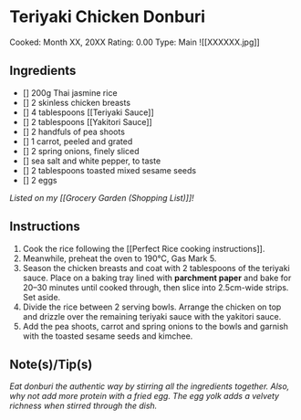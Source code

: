 # Teriyaki Chicken Donburi
Cooked: Month XX, 20XX
Rating: 0.00
Type: Main
![[XXXXXX.jpg]]
## Ingredients
 - [] 200g Thai jasmine rice
 - [] 2 skinless chicken breasts
 - [] 4 tablespoons [[Teriyaki Sauce]]
 - [] 2 tablespoons [[Yakitori Sauce]]
 - [] 2 handfuls of pea shoots
 - [] 1 carrot, peeled and grated
 - [] 2 spring onions, finely sliced
 - [] sea salt and white pepper, to taste
 - [] 2 tablespoons toasted mixed sesame seeds
 - [] 2 eggs

*Listed on my [[Grocery Garden (Shopping List)]]!*
## Instructions
 1. Cook the rice following the [[Perfect Rice cooking instructions]].
 2. Meanwhile, preheat the oven to 190°C, Gas Mark 5.
 3. Season the chicken breasts and coat with 2 tablespoons of the teriyaki sauce. Place on a baking tray lined with **parchment paper** and bake for 20–30 minutes until cooked through, then slice into 2.5cm-wide strips. Set aside.
 4. Divide the rice between 2 serving bowls. Arrange the chicken on top and drizzle over the remaining teriyaki sauce with the yakitori sauce.
 5. Add the pea shoots, carrot and spring onions to the bowls and garnish with the toasted sesame seeds and kimchee.
## Note(s)/Tip(s)
*Eat donburi the authentic way by stirring all the ingredients together. Also, why not add more protein with a fried egg. The egg yolk adds a velvety richness when stirred through the dish.*
